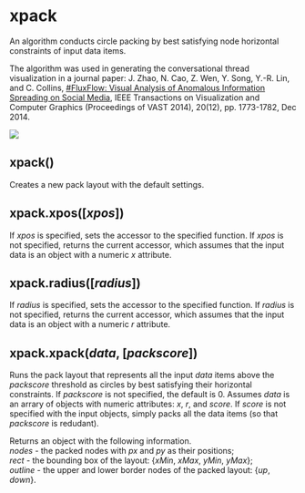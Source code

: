 <h1>xpack</h1>
An algorithm conducts circle packing by best satisfying node horizontal constraints of input data items. 

The algorithm was used in generating the conversational thread visualization in a journal paper: J. Zhao, N. Cao, Z. Wen, Y. Song, Y.-R. Lin, and C. Collins, <a href="http://www.cs.toronto.edu/~jianzhao/papers/fluxflow.pdf">#FluxFlow: Visual Analysis of Anomalous Information Spreading on Social Media</a>, IEEE Transactions on Visualization and Computer Graphics (Proceedings of VAST 2014), 20(12), pp. 1773-1782, Dec 2014.

<img src="http://www.cs.toronto.edu/~jianzhao/snapshots/fluxflow.png" />

<h2>xpack()</h2>
Creates a new pack layout with the default settings. 

<h2>xpack.xpos([<i>xpos</i>])</h2>
If <i>xpos</i> is specified, sets the accessor to the specified function. If <i>xpos</i> is not specified, returns the current accessor, which assumes that the input data is an object with a numeric <i>x</i> attribute.

<h2>xpack.radius([<i>radius</i>])</h2>
If <i>radius</i> is specified, sets the accessor to the specified function. If <i>radius</i> is not specified, returns the current accessor, which assumes that the input data is an object with a numeric <i>r</i> attribute.

<h2>xpack.xpack(<i>data</i>, [<i>packscore</i>])</h2>
Runs the pack layout that represents all the input <i>data</i> items above the <i>packscore</i> threshold as circles by best satisfying their horizontal constraints. If <i>packscore</i> is not specified, the default is 0. Assumes <i>data</i> is an arrary of objects with numeric attributes: <i>x</i>, <i>r</i>, and <i>score</i>. If <i>score</i> is not specified with the input objects, simply packs all the data items (so that <i>packscore</i> is redudant).

Returns an object with the following information. <br />
<i>nodes</i> - the packed nodes with <i>px</i> and <i>py</i> as their positions; <br />
<i>rect</i> - the bounding box of the layout: {<i>xMin</i>, <i>xMax</i>, <i>yMin</i>, <i>yMax</i>}; <br />
<i>outline</i> - the upper and lower border nodes of the packed layout: {<i>up</i>, <i>down</i>}.
